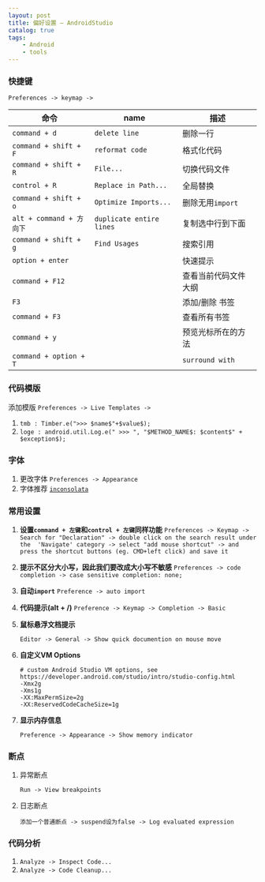 ```yaml
---
layout: post
title: 偏好设置 — AndroidStudio
catalog: true
tags:
    - Android
    - tools
---
```



### 快捷键
`Preferences -> keymap -> `

| 命令                     | name                     | 描述             |
| ------------------------ | ------------------------ | ---------------- |
| `command + d`            | `delete line`            | 删除一行         |
| `command + shift + F`    | `reformat code`          | 格式化代码       |
| `command + shift + R`    | `File...`                | 切换代码文件     |
| `control + R`            | `Replace in Path...`     | 全局替换         |
| `command + shift + o`    | `Optimize Imports...`    | 删除无用`import` |
| `alt + command + 方向下` | `duplicate entire lines` | 复制选中行到下面 |
| `command + shift + g`    | `Find Usages`            | 搜索引用         |
|`option + enter`||快速提示|
|`command + F12`||查看当前代码文件大纲|
|`F3`||添加/删除 书签|
|`command + F3`||查看所有书签|
|`command + y`||预览光标所在的方法|
|`command + option + T`||`surround with`|

### 代码模版
添加模版 `Preferences -> Live Templates ->`
1. `tmb : Timber.e(">>> $name$"+$value$);`
2. `loge : android.util.Log.e(" >>> ", "$METHOD_NAME$: $content$" + $exception$);`

### 字体
1. 更改字体
`Preferences -> Appearance`
2. 字体推荐
[`inconsolata`](https://github.com/google/fonts/blob/master/ofl/inconsolata/Inconsolata-Regular.ttf)

### 常用设置
1. **设置`command + 左键`和`control + 左键`同样功能**
  `Preferences -> Keymap -> Search for "Declaration" -> double click on the search result under the  'Navigate' category ->
     select "add mouse shortcut" -> and press the shortcut buttons (eg. CMD+left click) and save it`

2. **提示不区分大小写，因此我们要改成大小写不敏感**
  `Preferences -> code completion -> case sensitive completion: none;`

3. **自动`import`**
   `Preference -> auto import`

4. **代码提示(alt + /)**
   `Preference -> Keymap -> Completion -> Basic`

5. **鼠标悬浮文档提示**

   `Editor -> General -> Show quick documention on mouse move`

6. **自定义VM Options**

   ```shell
   # custom Android Studio VM options, see https://developer.android.com/studio/intro/studio-config.html
   -Xmx2g
   -Xms1g
   -XX:MaxPermSize=2g
   -XX:ReservedCodeCacheSize=1g
   ```

7. **显示内存信息**

   `Preference -> Appearance -> Show memory indicator`


### 断点

1. 异常断点

   `Run -> View breakpoints` 

2. 日志断点

   `添加一个普通断点 -> suspend设为false -> Log evaluated expression`

### 代码分析

1. `Analyze -> Inspect Code...`
2. `Analyze -> Code Cleanup...`

